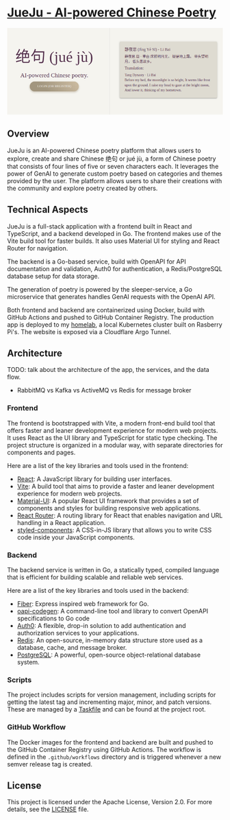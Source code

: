 <!--
 Copyright 2024 Robert Cronin

 Licensed under the Apache License, Version 2.0 (the "License");
 you may not use this file except in compliance with the License.
 You may obtain a copy of the License at

     https://www.apache.org/licenses/LICENSE-2.0

 Unless required by applicable law or agreed to in writing, software
 distributed under the License is distributed on an "AS IS" BASIS,
 WITHOUT WARRANTIES OR CONDITIONS OF ANY KIND, either express or implied.
 See the License for the specific language governing permissions and
 limitations under the License.
-->

# [JueJu - AI-powered Chinese Poetry](https://jueju.robertcronin.com)

![Website](./website.png)

## Overview

JueJu is an AI-powered Chinese poetry platform that allows users to explore, create and share Chinese 绝句 or jué jù, a form of Chinese poetry that consists of four lines of five or seven characters each. It leverages the power of GenAI to generate custom poetry based on categories and themes provided by the user. The platform allows users to share their creations with the community and explore poetry created by others.

## Technical Aspects

JueJu is a full-stack application with a frontend built in React and TypeScript, and a backend developed in Go. The frontend makes use of the Vite build tool for faster builds. It also uses Material UI for styling and React Router for navigation.

The backend is a Go-based service, build with OpenAPI for API documentation and validation, Auth0 for authentication, a Redis/PostgreSQL database setup for data storage.

The generation of poetry is powered by the sleeper-service, a Go microservice that generates handles GenAI requests with the OpenAI API.

Both frontend and backend are containerized using Docker, build with GitHub Actions and pushed to GitHub Container Registry.
The production app is deployed to my [homelab](https://github.com/robert-cronin/homelab), a local Kubernetes cluster built on Rasberry Pi's. The website is exposed via a Cloudflare Argo Tunnel.


## Architecture
TODO: talk about the architecture of the app, the services, and the data flow.
- RabbitMQ vs Kafka vs ActiveMQ vs Redis for message broker

### Frontend

The frontend is bootstrapped with Vite, a modern front-end build tool that offers faster and leaner development experience for modern web projects. It uses React as the UI library and TypeScript for static type checking. The project structure is organized in a modular way, with separate directories for components and pages.

Here are a list of the key libraries and tools used in the frontend:

- [React](https://reactjs.org/): A JavaScript library for building user interfaces.
- [Vite](https://vitejs.dev/): A build tool that aims to provide a faster and leaner development experience for modern web projects.
- [Material-UI](https://material-ui.com/): A popular React UI framework that provides a set of components and styles for building responsive web applications.
- [React Router](https://reactrouter.com/): A routing library for React that enables navigation and URL handling in a React application.
- [styled-components](https://styled-components.com/): A CSS-in-JS library that allows you to write CSS code inside your JavaScript components.

### Backend

The backend service is written in Go, a statically typed, compiled language that is efficient for building scalable and reliable web services.

Here are a list of the key libraries and tools used in the backend:

- [Fiber](https://github.com/gofiber/fiber): Express inspired web framework for Go.
- [oapi-codegen](https://github.com/oapi-codegen/oapi-codegen): A command-line tool and library to convert OpenAPI specifications to Go code
- [Auth0](https://auth0.com/): A flexible, drop-in solution to add authentication and authorization services to your applications.
- [Redis](https://redis.io/): An open-source, in-memory data structure store used as a database, cache, and message broker.
- [PostgreSQL](https://www.postgresql.org/): A powerful, open-source object-relational database system.

### Scripts

The project includes scripts for version management, including scripts for getting the latest tag and incrementing major, minor, and patch versions. These are managed by a [Taskfile](https://taskfile.dev/) and can be found at the project root.

### GitHub Workflow

The Docker images for the frontend and backend are built and pushed to the GitHub Container Registry using GitHub Actions. The workflow is defined in the `.github/workflows` directory and is triggered whenever a new semver release tag is created.

## License

This project is licensed under the Apache License, Version 2.0. For more details, see the [LICENSE](./LICENSE) file.
